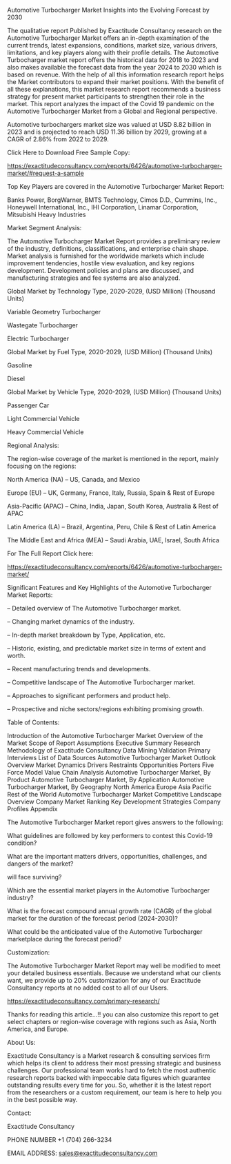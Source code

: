 Automotive Turbocharger Market Insights into the Evolving Forecast by 2030

The qualitative report Published by Exactitude Consultancy research on the Automotive Turbocharger Market offers an in-depth examination of the current trends, latest expansions, conditions, market size, various drivers, limitations, and key players along with their profile details. The Automotive Turbocharger market report offers the historical data for 2018 to 2023 and also makes available the forecast data from the year 2024 to 2030 which is based on revenue. With the help of all this information research report helps the Market contributors to expand their market positions. With the benefit of all these explanations, this market research report recommends a business strategy for present market participants to strengthen their role in the market. This report analyzes the impact of the Covid 19 pandemic on the Automotive Turbocharger Market from a Global and Regional perspective.

Automotive turbochargers market size was valued at USD 8.82 billion in 2023 and is projected to reach USD 11.36 billion by 2029, growing at a CAGR of 2.86% from 2022 to 2029.

Click Here to Download Free Sample Copy:

https://exactitudeconsultancy.com/reports/6426/automotive-turbocharger-market/#request-a-sample

Top Key Players are covered in the Automotive Turbocharger Market Report:

Banks Power, BorgWarner, BMTS Technology, Cimos D.D., Cummins, Inc., Honeywell International, Inc., IHI Corporation, Linamar Corporation, Mitsubishi Heavy Industries

Market Segment Analysis:

The Automotive Turbocharger Market Report provides a preliminary review of the industry, definitions, classifications, and enterprise chain shape. Market analysis is furnished for the worldwide markets which include improvement tendencies, hostile view evaluation, and key regions development. Development policies and plans are discussed, and manufacturing strategies and fee systems are also analyzed.

Global Market by Technology Type, 2020-2029, (USD Million) (Thousand Units)

Variable Geometry Turbocharger

Wastegate Turbocharger

Electric Turbocharger

Global Market by Fuel Type, 2020-2029, (USD Million) (Thousand Units)

Gasoline

Diesel

Global Market by Vehicle Type, 2020-2029, (USD Million) (Thousand Units)

Passenger Car

Light Commercial Vehicle

Heavy Commercial Vehicle

Regional Analysis:

The region-wise coverage of the market is mentioned in the report, mainly focusing on the regions:

North America (NA) – US, Canada, and Mexico

Europe (EU) – UK, Germany, France, Italy, Russia, Spain & Rest of Europe

Asia-Pacific (APAC) – China, India, Japan, South Korea, Australia & Rest of APAC

Latin America (LA) – Brazil, Argentina, Peru, Chile & Rest of Latin America

The Middle East and Africa (MEA) – Saudi Arabia, UAE, Israel, South Africa

For The Full Report Click here:

https://exactitudeconsultancy.com/reports/6426/automotive-turbocharger-market/

Significant Features and Key Highlights of the Automotive Turbocharger Market Reports:

– Detailed overview of The Automotive Turbocharger market.

– Changing market dynamics of the industry.

– In-depth market breakdown by Type, Application, etc.

– Historic, existing, and predictable market size in terms of extent and worth.

– Recent manufacturing trends and developments.

– Competitive landscape of The Automotive Turbocharger market.

– Approaches to significant performers and product help.

– Prospective and niche sectors/regions exhibiting promising growth.

Table of Contents:

Introduction of the Automotive Turbocharger Market
Overview of the Market
Scope of Report
Assumptions
Executive Summary
Research Methodology of Exactitude Consultancy
Data Mining
Validation
Primary Interviews
List of Data Sources
Automotive Turbocharger Market Outlook
Overview
Market Dynamics
Drivers
Restraints
Opportunities
Porters Five Force Model
Value Chain Analysis
Automotive Turbocharger Market, By Product
Automotive Turbocharger Market, By Application
Automotive Turbocharger Market, By Geography
North America
Europe
Asia Pacific
Rest of the World
Automotive Turbocharger Market Competitive Landscape
Overview
Company Market Ranking
Key Development Strategies
Company Profiles
Appendix

The Automotive Turbocharger Market report gives answers to the following:

What guidelines are followed by key performers to contest this Covid-19 condition?

What are the important matters drivers, opportunities, challenges, and dangers of the market?

will face surviving?

Which are the essential market players in the Automotive Turbocharger industry?

What is the forecast compound annual growth rate (CAGR) of the global market for the duration of the forecast period (2024-2030)?

What could be the anticipated value of the Automotive Turbocharger marketplace during the forecast period?

Customization:

The Automotive Turbocharger Market Report may well be modified to meet your detailed business essentials. Because we understand what our clients want, we provide up to 20% customization for any of our Exactitude Consultancy reports at no added cost to all of our Users.

https://exactitudeconsultancy.com/primary-research/

Thanks for reading this article...!! you can also customize this report to get select chapters or region-wise coverage with regions such as Asia, North America, and Europe.

About Us:

Exactitude Consultancy is a Market research & consulting services firm which helps its client to address their most pressing strategic and business challenges. Our professional team works hard to fetch the most authentic research reports backed with impeccable data figures which guarantee outstanding results every time for you. So, whether it is the latest report from the researchers or a custom requirement, our team is here to help you in the best possible way.

Contact:

Exactitude Consultancy

PHONE NUMBER +1 (704) 266-3234

EMAIL ADDRESS: sales@exactitudeconsultancy.com  
